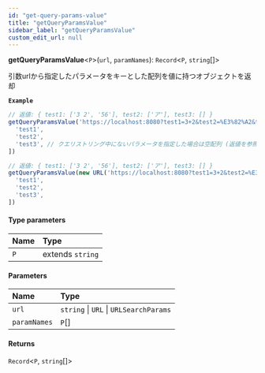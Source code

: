 ```yaml
---
id: "get-query-params-value"
title: "getQueryParamsValue"
sidebar_label: "getQueryParamsValue"
custom_edit_url: null
---
```



**getQueryParamsValue**\<`P`\>(`url`, `paramNames`): `Record`\<`P`, `string`[]\>

引数urlから指定したパラメータをキーとした配列を値に持つオブジェクトを返却

**`Example`**

```ts
// 返値: { test1: ['3 2', '56'], test2: ['ア'], test3: [] }
getQueryParamsValue('https://localhost:8080?test1=3+2&test2=%E3%82%A2&test1=56#fragment', [
  'test1',
  'test2',
  'test3', // クエリストリング中にないパラメータを指定した場合は空配列 (返値を参照)
])

// 返値: { test1: ['3 2', '56'], test2: ['ア'], test3: [] }
getQueryParamsValue(new URL('https://localhost:8080?test1=3+2&test2=%E3%82%A2&test1=56#fragment'), [
  'test1',
  'test2',
  'test3',
])
```

#### Type parameters

| Name | Type |
| :------ | :------ |
| `P` | extends `string` |

#### Parameters

| Name | Type |
| :------ | :------ |
| `url` | `string` \| `URL` \| `URLSearchParams` |
| `paramNames` | `P`[] |

#### Returns

`Record`\<`P`, `string`[]\>
